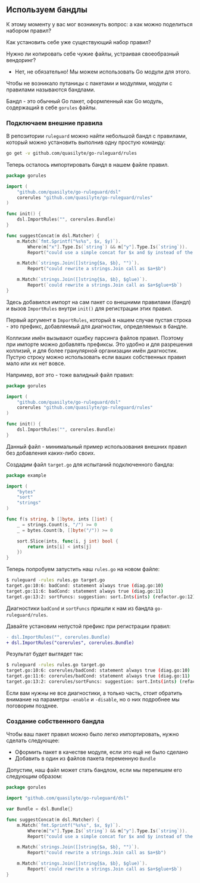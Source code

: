 ## Используем бандлы

К этому моменту у вас мог возникнуть вопрос: а как можно поделиться набором правил?

Как установить себе уже существующий набор правил?

Нужно ли копировать себе чужие файлы, устраивая своеобразный вендоринг?

- Нет, не обязательно! Мы можем использовать Go модули для этого.

Чтобы не возникало путаницы с пакетами и модулями, модули с правилами называются бандлами.

Бандл - это обычный Go пакет, оформленный как Go модуль, содержащий в себе `gorules` файлы.

### Подключаем внешние правила

В репозитории `ruleguard` можно найти небольшой бандл с правилами, который можно установить
выполнив одну простую команду:

```bash
go get -v github.com/quasilyte/go-ruleguard/rules
```

Теперь осталось импортировать бандл в нашем файле правил.

```go
package gorules

import (
	"github.com/quasilyte/go-ruleguard/dsl"
	corerules "github.com/quasilyte/go-ruleguard/rules"
)

func init() {
	dsl.ImportRules("", corerules.Bundle)
}

func suggestConcat(m dsl.Matcher) {
	m.Match(`fmt.Sprintf("%s%s", $x, $y)`).
		Where(m["x"].Type.Is(`string`) && m["y"].Type.Is(`string`)).
		Report("could use a simple concat for $x and $y instead of the Sprintf call")

	m.Match(`strings.Join([]string{$a, $b}, "")`).
		Report("could rewrite a strings.Join call as $a+$b")

	m.Match(`strings.Join([]string{$a, $b}, $glue)`).
		Report(`could rewrite a strings.Join call as $a+$glue+$b`)
}
```

Здесь добавился импорт на сам пакет со внешними правилами (бандл) и вызов `ImportRules` внутри `init()` для регистрации этих правил.

Первый аргумент в `ImportRules`, который в нашем случае пустая строка - это префикс, добавляемый для диагностик, определяемых в бандле.

Коллизии имён вызывают ошибку парсинга файлов правил. Поэтому при импорте можно добавлять префиксы. Это удобно и для разрешения коллизий,
и для более гранулярной организации имён диагностик. Пустую строку можно использовать если ваших собственных правил мало или их нет вовсе.

Например, вот это - тоже валидный файл правил:

```go
package gorules

import (
	"github.com/quasilyte/go-ruleguard/dsl"
	corerules "github.com/quasilyte/go-ruleguard/rules"
)

func init() {
	dsl.ImportRules("", corerules.Bundle)
}
```

Данный файл - минимальный пример использования внешних правил без добавления каких-либо своих.

Создадим файл `target.go` для испытаний подключенного бандла:

```go
package example

import (
	"bytes"
	"sort"
	"strings"
)

func f(s string, b []byte, ints []int) {
	_ = strings.Count(s, "/") >= 0
	_ = bytes.Count(b, []byte("/")) >= 0

	sort.Slice(ints, func(i, j int) bool {
		return ints[i] < ints[j]
	})
}
```

Теперь попробуем запустить наш `rules.go` на новом файле:

```bash
$ ruleguard -rules rules.go target.go
target.go:10:6: badCond: statement always true (diag.go:10)
target.go:11:6: badCond: statement always true (diag.go:11)
target.go:13:2: sortFuncs: suggestion: sort.Ints(ints) (refactor.go:12)
```

Диагностики `badCond` и `sortFuncs` пришли к нам из бандла `go-ruleguard/rules`.

Давайте установим непустой префикс при регистрации правил:

```diff
- dsl.ImportRules("", corerules.Bundle)
+ dsl.ImportRules("corerules", corerules.Bundle)
```

Результат будет выглядет так:

```bash
$ ruleguard -rules rules.go target.go
target.go:10:6: corerules/badCond: statement always true (diag.go:10)
target.go:11:6: corerules/badCond: statement always true (diag.go:11)
target.go:13:2: corerules/sortFuncs: suggestion: sort.Ints(ints) (refactor.go:12)
```

Если вам нужны не все диагностики, а только часть, стоит обратить внимание на параметры `-enable` и `-disable`, но о
них подробнее мы поговорим позднее.

### Создание собственного бандла

Чтобы ваш пакет правил можно было легко импортировать, нужно сделать следующее:

* Оформить пакет в качестве модуля, если это ещё не было сделано
* Добавить в один из файлов пакета переменную `Bundle`

Допустим, наш файл может стать бандлом, если мы перепишем его следующим образом:

```go
package gorules

import "github.com/quasilyte/go-ruleguard/dsl"

var Bundle = dsl.Bundle{}

func suggestConcat(m dsl.Matcher) {
	m.Match(`fmt.Sprintf("%s%s", $x, $y)`).
		Where(m["x"].Type.Is(`string`) && m["y"].Type.Is(`string`)).
		Report("could use a simple concat for $x and $y instead of the Sprintf call")

	m.Match(`strings.Join([]string{$a, $b}, "")`).
		Report("could rewrite a strings.Join call as $a+$b")

	m.Match(`strings.Join([]string{$a, $b}, $glue)`).
		Report(`could rewrite a strings.Join call as $a+$glue+$b`)
}
```
